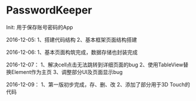 # PasswordKeeper
Init: 用于保存账号密码的App

2016-12-05:
1、搭建代码结构
2、基本框架页面结构搭建

2016-12-06:
1、基本页面构筑完成，数据存储也封装完成

2016-12-07：
1、解决cell点击无法跳转到详细页面的bug
2、使用TableView替换Element作为主页
3、调整部分UI及页面显示bug

2016-12-09：
1、第一版初步完成，存、删、改
2、添加了部分用于3D Touch的代码
